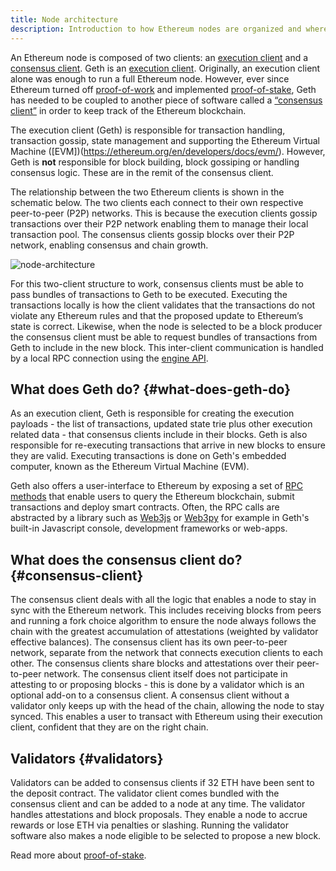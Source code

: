 ```yaml
---
title: Node architecture
description: Introduction to how Ethereum nodes are organized and where Geth fits.
---
```


An Ethereum node is composed of two clients: an [execution client](https://ethereum.org/en/developers/docs/nodes-and-clients/#execution-clients) and a [consensus client](https://ethereum.org/en/developers/docs/nodes-and-clients/#consensus-clients). Geth is an [execution client](https://ethereum.org/en/developers/docs/nodes-and-clients/#execution-clients). Originally, an execution client alone was enough to run a full Ethereum node. However, ever since Ethereum turned off [proof-of-work](https://ethereum.org/en/developers/docs/consensus-mechanisms/pow/) and implemented [proof-of-stake](https://ethereum.org/en/developers/docs/consensus-mechanisms/pow/), Geth has needed to be coupled to another piece of software called a [“consensus client”](https://ethereum.org/en/developers/docs/nodes-and-clients/#consensus-clients) in order to keep track of the Ethereum blockchain.

The execution client (Geth) is responsible for transaction handling, transaction gossip, state management and supporting the Ethereum Virtual Machine ([EVM])(https://ethereum.org/en/developers/docs/evm/). However, Geth is **not** responsible for block building, block gossiping or handling consensus logic. These are in the remit of the consensus client.

The relationship between the two Ethereum clients is shown in the schematic below. The two clients each connect to their own respective peer-to-peer (P2P) networks. This is because the execution clients gossip transactions over their P2P network enabling them to manage their local transaction pool. The consensus clients gossip blocks over their P2P network, enabling consensus and chain growth.

![node-architecture](/images/docs/node_architecture.png)

For this two-client structure to work, consensus clients must be able to pass bundles of transactions to Geth to be executed. Executing the transactions locally is how the client validates that the transactions do not violate any Ethereum rules and that the proposed update to Ethereum’s state is correct. Likewise, when the node is selected to be a block producer the consensus client must be able to request bundles of transactions from Geth to include in the new block. This inter-client communication is handled by a local RPC connection using the [engine API](https://github.com/ethereum/execution-apis/blob/main/src/engine/specification.md).

## What does Geth do? {#what-does-geth-do}

As an execution client, Geth is responsible for creating the execution payloads - the list of transactions, updated state trie plus other execution related data - that consensus clients include in their blocks. Geth is also responsible for re-executing transactions that arrive in new blocks to ensure they are valid. Executing transactions is done on Geth's embedded computer, known as the Ethereum Virtual Machine (EVM).

Geth also offers a user-interface to Ethereum by exposing a set of [RPC methods](/docs/interacting-with-geth/rpc/) that enable users to query the Ethereum blockchain, submit transactions and deploy smart contracts. Often, the RPC calls are abstracted by a library such as [Web3js](https://web3js.readthedocs.io/en/v1.8.0/) or [Web3py](https://web3py.readthedocs.io/en/v5/) for example in Geth's built-in Javascript console, development frameworks or web-apps.

## What does the consensus client do? {#consensus-client}

The consensus client deals with all the logic that enables a node to stay in sync with the Ethereum network. This includes receiving blocks from peers and running a fork choice algorithm to ensure the node always follows the chain with the greatest accumulation of attestations (weighted by validator effective balances). The consensus client has its own peer-to-peer network, separate from the network that connects execution clients to each other. The consensus clients share blocks and attestations over their peer-to-peer network. The consensus client itself does not participate in attesting to or proposing blocks - this is done by a validator which is an optional add-on to a consensus client. A consensus client without a validator only keeps up with the head of the chain, allowing the node to stay synced. This enables a user to transact with Ethereum using their execution client, confident that they are on the right chain.

## Validators {#validators}

Validators can be added to consensus clients if 32 ETH have been sent to the deposit contract. The validator client comes bundled with the consensus client and can be added to a node at any time. The validator handles attestations and block proposals. They enable a node to accrue rewards or lose ETH via penalties or slashing. Running the validator software also makes a node eligible to be selected to propose a new block.

Read more about [proof-of-stake](https://ethereum.org/en/developers/docs/consensus-mechanisms/pos/).
